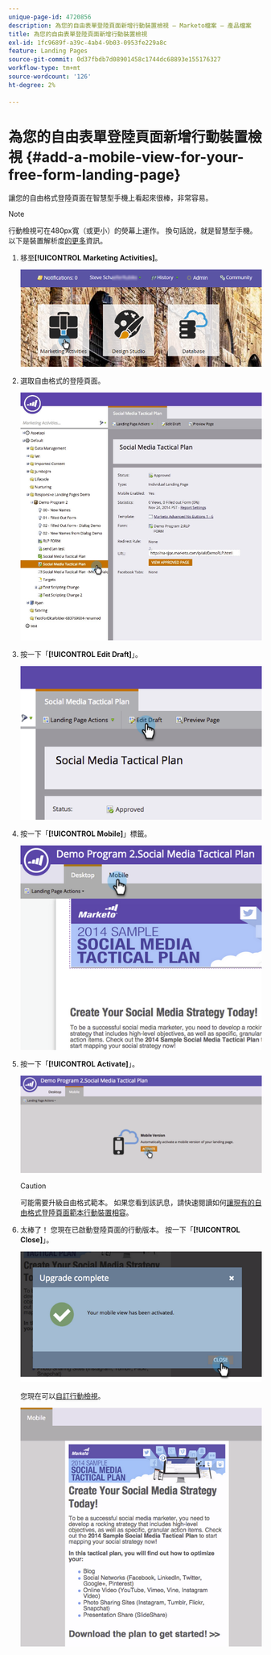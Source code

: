 ```yaml
---
unique-page-id: 4720856
description: 為您的自由表單登陸頁面新增行動裝置檢視 — Marketo檔案 — 產品檔案
title: 為您的自由表單登陸頁面新增行動裝置檢視
exl-id: 1fc9689f-a39c-4ab4-9b03-0953fe229a8c
feature: Landing Pages
source-git-commit: 0d37fbdb7d08901458c1744dc68893e155176327
workflow-type: tm+mt
source-wordcount: '126'
ht-degree: 2%

---
```


# 為您的自由表單登陸頁面新增行動裝置檢視 {#add-a-mobile-view-for-your-free-form-landing-page}

讓您的自由格式登陸頁面在智慧型手機上看起來很棒，非常容易。

>[!NOTE]
>
>行動檢視可在480px寬（或更小）的熒幕上運作。 換句話說，就是智慧型手機。 以下是裝置解析度[的更多](https://www.mydevice.io/)資訊。

1. 移至&#x200B;**[!UICONTROL Marketing Activities]**。

   ![](assets/login-marketing-activities-3.png)

1. 選取自由格式的登陸頁面。

   ![](assets/choose-landing-page.jpg)

1. 按一下「**[!UICONTROL Edit Draft]**」。

   ![](assets/image2015-1-22-15-3a38-3a12.png)

1. 按一下「**[!UICONTROL Mobile]**」標籤。

   ![](assets/image2015-1-22-16-3a46-3a10.png)

1. 按一下「**[!UICONTROL Activate]**」。

   ![](assets/image2015-1-22-15-3a48-3a47.png)

   >[!CAUTION]
   >
   >可能需要升級自由格式範本。 如果您看到該訊息，請快速閱讀如何[讓現有的自由格式登陸頁面範本行動裝置相容](/help/marketo/product-docs/demand-generation/landing-pages/landing-page-templates/make-an-existing-free-form-landing-page-template-mobile-compatible.md)。

1. 太棒了！ 您現在已啟動登陸頁面的行動版本。 按一下「**[!UICONTROL Close]**」。

   ![](assets/image2015-1-22-16-3a44-3a37.png)

   您現在可以[自訂行動檢視](/help/marketo/product-docs/demand-generation/landing-pages/free-form-landing-pages/customize-mobile-view-for-your-free-form-landing-page.md)。

   ![](assets/image2015-1-22-16-3a47-3a16.png)
